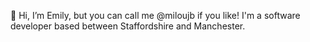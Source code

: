 👋 Hi, I’m Emily, but you can call me @miloujb if you like! I'm a software developer based between Staffordshire and Manchester.


<!---
miloujb/miloujb is a ✨ special ✨ repository because its `README.md` (this file) appears on your GitHub profile.
You can click the Preview link to take a look at your changes.
--->
